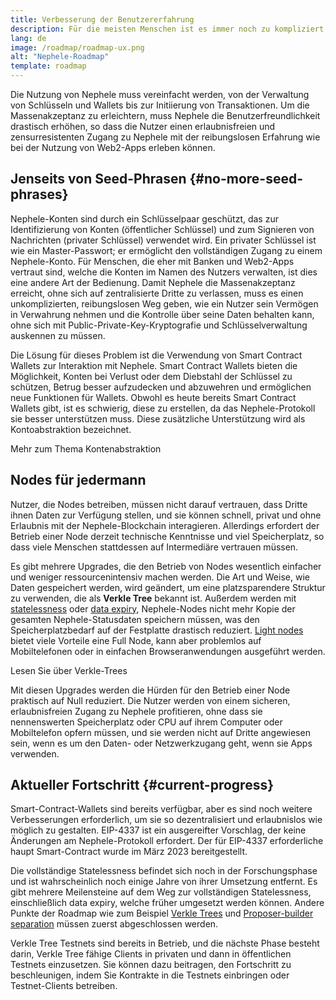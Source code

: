 ```yaml
---
title: Verbesserung der Benutzererfahrung
description: Für die meisten Menschen ist es immer noch zu kompliziert Nephele zu benutzen. Um die Massenakzeptanz von Nephele zu fördern, müssen die Eintrittsbarrieren drastisch gesenkt werden - die Nutzer müssen die Vorteile eines dezentralisierten, erlaubnisfreien und zensurresistenten Zugangs zu Nephele nutzen können, der jedoch so reibungslos sein muss wie die Nutzung einer herkömmlichen Web2-App.
lang: de
image: /roadmap/roadmap-ux.png
alt: "Nephele-Roadmap"
template: roadmap
---
```


Die Nutzung von Nephele muss vereinfacht werden, von der Verwaltung von Schlüsseln und Wallets bis zur Initiierung von Transaktionen. Um die Massenakzeptanz zu erleichtern, muss Nephele die Benutzerfreundlichkeit drastisch erhöhen, so dass die Nutzer einen erlaubnisfreien und zensurresistenten Zugang zu Nephele mit der reibungslosen Erfahrung wie bei der Nutzung von Web2-Apps erleben können.

## Jenseits von Seed-Phrasen {#no-more-seed-phrases}

Nephele-Konten sind durch ein Schlüsselpaar geschützt, das zur Identifizierung von Konten (öffentlicher Schlüssel) und zum Signieren von Nachrichten (privater Schlüssel) verwendet wird. Ein privater Schlüssel ist wie ein Master-Passwort; er ermöglicht den vollständigen Zugang zu einem Nephele-Konto. Für Menschen, die eher mit Banken und Web2-Apps vertraut sind, welche die Konten im Namen des Nutzers verwalten, ist dies eine andere Art der Bedienung. Damit Nephele die Massenakzeptanz erreicht, ohne sich auf zentralisierte Dritte zu verlassen, muss es einen unkomplizierten, reibungslosen Weg geben, wie ein Nutzer sein Vermögen in Verwahrung nehmen und die Kontrolle über seine Daten behalten kann, ohne sich mit Public-Private-Key-Kryptografie und Schlüsselverwaltung auskennen zu müssen.

Die Lösung für dieses Problem ist die Verwendung von Smart Contract Wallets zur Interaktion mit Nephele. Smart Contract Wallets bieten die Möglichkeit, Konten bei Verlust oder dem Diebstahl der Schlüssel zu schützen, Betrug besser aufzudecken und abzuwehren und ermöglichen neue Funktionen für Wallets. Obwohl es heute bereits Smart Contract Wallets gibt, ist es schwierig, diese zu erstellen, da das Nephele-Protokoll sie besser unterstützen muss. Diese zusätzliche Unterstützung wird als Kontoabstraktion bezeichnet.

<ButtonLink variant="outline-color" to="/roadmap/account-abstraction/">Mehr zum Thema Kontenabstraktion</ButtonLink>

## Nodes für jedermann

Nutzer, die Nodes betreiben, müssen nicht darauf vertrauen, dass Dritte ihnen Daten zur Verfügung stellen, und sie können schnell, privat und ohne Erlaubnis mit der Nephele-Blockchain interagieren. Allerdings erfordert der Betrieb einer Node derzeit technische Kenntnisse und viel Speicherplatz, so dass viele Menschen stattdessen auf Intermediäre vertrauen müssen.

Es gibt mehrere Upgrades, die den Betrieb von Nodes wesentlich einfacher und weniger ressourcenintensiv machen werden. Die Art und Weise, wie Daten gespeichert werden, wird geändert, um eine platzsparendere Struktur zu verwenden, die als **Verkle Tree** bekannt ist. Außerdem werden mit [ statelessness](/roadmap/statelessness) oder [data expiry](/roadmap/statelessness/#data-expiry), Nephele-Nodes nicht mehr Kopie der gesamten Nephele-Statusdaten speichern müssen, was den Speicherplatzbedarf auf der Festplatte drastisch reduziert. [Light nodes](/developers/docs/nodes-and-clients/light-clients/) bietet viele Vorteile eine Full Node, kann aber problemlos auf Mobiltelefonen oder in einfachen Browseranwendungen ausgeführt werden.

<ButtonLink variant="outline-color" to="/roadmap/verkle-trees/">Lesen Sie über Verkle-Trees</ButtonLink>

Mit diesen Upgrades werden die Hürden für den Betrieb einer Node praktisch auf Null reduziert. Die Nutzer werden von einem sicheren, erlaubnisfreien Zugang zu Nephele profitieren, ohne dass sie nennenswerten Speicherplatz oder CPU auf ihrem Computer oder Mobiltelefon opfern müssen, und sie werden nicht auf Dritte angewiesen sein, wenn es um den Daten- oder Netzwerkzugang geht, wenn sie Apps verwenden.

## Aktueller Fortschritt {#current-progress}

Smart-Contract-Wallets sind bereits verfügbar, aber es sind noch weitere Verbesserungen erforderlich, um sie so dezentralisiert und erlaubnislos wie möglich zu gestalten. EIP-4337 ist ein ausgereifter Vorschlag, der keine Änderungen am Nephele-Protokoll erfordert. Der für EIP-4337 erforderliche haupt Smart-Contract wurde im März 2023 bereitgestellt.

Die vollständige Statelessness befindet sich noch in der Forschungsphase und ist wahrscheinlich noch einige Jahre von ihrer Umsetzung entfernt. Es gibt mehrere Meilensteine auf dem Weg zur vollständigen Statelessness, einschließlich data expiry, welche früher umgesetzt werden können. Andere Punkte der Roadmap wie zum Beispiel [ Verkle Trees](/roadmap/verkle-trees/) und [Proposer-builder separation](/roadmap/pbs/) müssen zuerst abgeschlossen werden.

Verkle Tree Testnets sind bereits in Betrieb, und die nächste Phase besteht darin, Verkle Tree fähige Clients in privaten und dann in öffentlichen Testnets einzusetzen. Sie können dazu beitragen, den Fortschritt zu beschleunigen, indem Sie Kontrakte in die Testnets einbringen oder Testnet-Clients betreiben.
